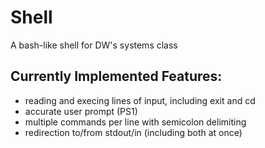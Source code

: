 # Shell
A bash-like shell for DW's systems class

## Currently Implemented Features:
* reading and execing lines of input, including exit and cd
* accurate user prompt (PS1)
* multiple commands per line with semicolon delimiting
* redirection to/from stdout/in (including both at once)
